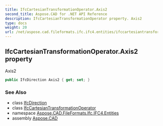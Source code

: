 ```yaml
---
title: IfcCartesianTransformationOperator.Axis2
second_title: Aspose.CAD for .NET API Reference
description: IfcCartesianTransformationOperator property. Axis2
type: docs
weight: 20
url: /net/aspose.cad.fileformats.ifc.ifc4.entities/ifccartesiantransformationoperator/axis2/
---
```

## IfcCartesianTransformationOperator.Axis2 property

Axis2

```csharp
public IfcDirection Axis2 { get; set; }
```

### See Also

* class [IfcDirection](../../ifcdirection/)
* class [IfcCartesianTransformationOperator](../)
* namespace [Aspose.CAD.FileFormats.Ifc.IFC4.Entities](../../ifccartesiantransformationoperator/)
* assembly [Aspose.CAD](../../../)


